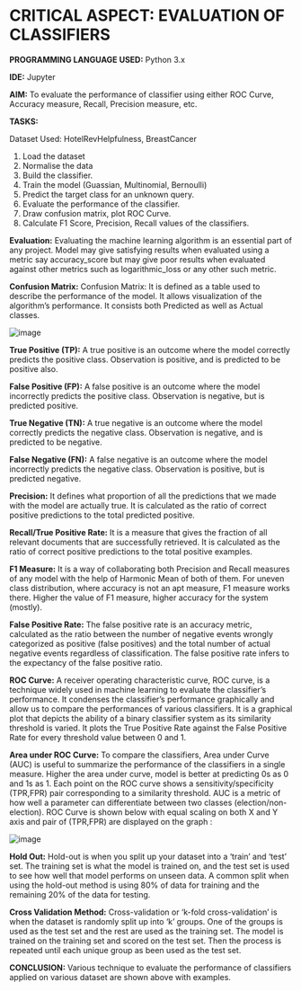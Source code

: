 # CRITICAL ASPECT: EVALUATION OF CLASSIFIERS

**PROGRAMMING LANGUAGE USED:** Python 3.x

**IDE:** Jupyter

**AIM:**  To evaluate the performance of classifier using either ROC Curve, Accuracy measure, Recall, Precision measure, etc.

**TASKS:**

Dataset Used: HotelRevHelpfulness, BreastCancer

1. Load the dataset
2. Normalise the data
3. Build the classifier.
4. Train the model (Guassian, Multinomial, Bernoulli)
4. Predict the target class for an unknown query.
5. Evaluate the performance of the classifier.
6. Draw confusion matrix, plot ROC Curve.
7. Calculate F1 Score, Precision, Recall values of the classifiers.

**Evaluation:** Evaluating the machine learning algorithm is an essential part of any project. 
Model may give satisfying results when evaluated using a metric say accuracy_score but may give poor results when evaluated against other metrics such as logarithmic_loss or any other such metric.

**Confusion Matrix:** Confusion Matrix: It is defined as a table used to describe the performance of the model. It allows visualization of the algorithm’s performance. It consists both Predicted as well as Actual classes.

![image](https://user-images.githubusercontent.com/38240162/72688401-ccc83b00-3afe-11ea-9a49-595efbf53f7e.png)

**True Positive (TP):** A true positive is an outcome where the model correctly predicts the positive class. Observation is positive, and is predicted to be positive also.

**False Positive (FP):** A false positive is an outcome where the model incorrectly predicts the positive class. Observation is negative, but is predicted positive.

**True Negative (TN):** A true negative is an outcome where the model correctly predicts the negative class. Observation is negative, and is predicted to be negative.

**False Negative (FN):** A false negative is an outcome where the model incorrectly predicts the negative class. Observation is positive, but is predicted negative.

**Precision:** It defines what proportion of all the predictions that we made with the model are actually true. It is calculated as the ratio of correct positive predictions to the total predicted positive.

**Recall/True Positive Rate:** It is a measure that gives the fraction of all relevant documents that are successfully retrieved. It is calculated as the ratio of correct positive predictions to the total positive examples.

**F1 Measure:** It is a way of collaborating both Precision and Recall measures of any model with the help of Harmonic Mean of both of them. For uneven class distribution, where accuracy is not an apt measure, F1 measure works there. Higher the value of F1 measure, higher accuracy for the system (mostly).

**False Positive Rate:** The false positive rate is an accuracy metric, calculated as the ratio between the number of negative events wrongly categorized as positive (false positives) and the total number of actual negative events regardless of classification. The false positive rate infers to the expectancy of the false positive ratio.

**ROC Curve:** A receiver operating characteristic curve, ROC curve, is a technique widely used in machine learning to evaluate the classifier’s performance. It condenses the classifier’s performance graphically and allow us to compare the performances of various classifiers. It is a graphical plot that depicts the ability of a binary classifier system as its similarity threshold is varied. It plots the True Positive Rate against the False Positive Rate for every threshold value between 0 and 1.

**Area under ROC Curve:** To compare the classifiers, Area under Curve (AUC) is useful to summarize the performance of the classifiers in a single measure. Higher the area under curve, model is better at predicting 0s as 0 and 1s as 1. Each point on the ROC curve shows a sensitivity/specificity (TPR,FPR) pair corresponding to a similarity threshold. AUC is a metric of how well a parameter can differentiate between two classes (election/non-election). ROC Curve is shown below with equal scaling on both X and Y axis and pair of (TPR,FPR) are displayed on the graph :

![image](https://user-images.githubusercontent.com/38240162/72688396-b7eba780-3afe-11ea-9631-dcad32926a28.png)

**Hold Out:** Hold-out is when you split up your dataset into a ‘train’ and ‘test’ set. 
The training set is what the model is trained on, and the test set is used to see how well that model performs on unseen data. 
A common split when using the hold-out method is using 80% of data for training and the remaining 20% of the data for testing.

**Cross Validation Method:** Cross-validation or ‘k-fold cross-validation’ is when the dataset is randomly split up into ‘k’ groups. 
One of the groups is used as the test set and the rest are used as the training set. 
The model is trained on the training set and scored on the test set. Then the process is repeated until each unique group as been used as the test set.

**CONCLUSION:** Various technique to evaluate the performance of classifiers applied on various dataset are shown above with examples.
